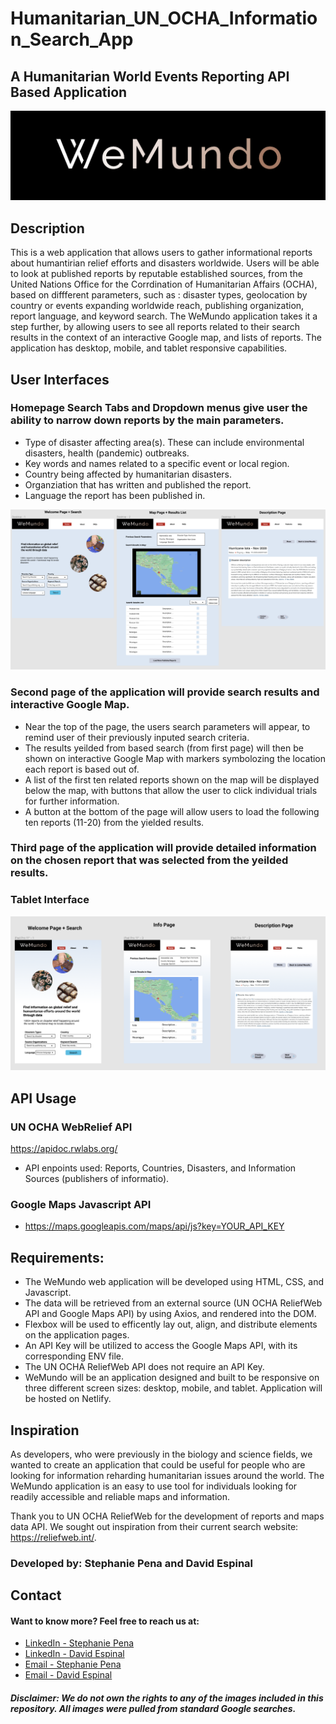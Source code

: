 # Humanitarian_UN_OCHA_Information_Search_App

## A Humanitarian World Events Reporting API Based Application

![](./Images/WeMundoBanner.png)

## Description

This is a web application that allows users to gather informational reports about humantirian relief efforts and disasters worldwide. Users will be able to look at published reports by reputable established sources, from the United Nations Office for the Corrdination of Humanitarian Affairs (OCHA), based on diffferent parameters, such as : disaster types, geolocation by country or events expanding worldwide reach, publishing organization, report language, and keyword search. The WeMundo application takes it a step further, by allowing users to see all reports related to their search results in the context of an interactive Google map, and lists of reports. The application has desktop, mobile, and tablet responsive capabilities.

## User Interfaces

### Homepage Search Tabs and Dropdown menus give user the ability to narrow down reports by the main parameters.

- Type of disaster affecting area(s). These can include environmental disasters, health (pandemic) outbreaks.
- Key words and names related to a specific event or local region.
- Country being affected by humanitarian disasters.
- Organziation that has written and published the report.
- Language the report has been published in.

![](./Images/WeMundo_Desktop_WireFrame_WebRelief_API_App.png)

### Second page of the application will provide search results and interactive Google Map.

- Near the top of the page, the users search parameters will appear, to remind user of their previously inputed search criteria.
- The results yeilded from based search (from first page) will then be shown on interactive Google Map with markers symbolozing the location each report is based out of.
- A list of the first ten related reports shown on the map will be displayed below the map, with buttons that allow the user to click individual trials for further information.
- A button at the bottom of the page will allow users to load the following ten reports (11-20) from the yielded results.

### Third page of the application will provide detailed information on the chosen report that was selected from the yeilded results.

### Tablet Interface

![](./Images/WeMundo_Tablet_WireFrame_WebRelief_API_App.png)

## API Usage

### UN OCHA WebRelief API

https://apidoc.rwlabs.org/

- API enpoints used: Reports, Countries, Disasters, and Information Sources (publishers of informatio).

### Google Maps Javascript API

- https://maps.googleapis.com/maps/api/js?key=YOUR_API_KEY

## Requirements:

- The WeMundo web application will be developed using HTML, CSS, and Javascript.
- The data will be retrieved from an external source (UN OCHA ReliefWeb API and Google Maps API) by using Axios, and rendered into the DOM.
- Flexbox will be used to efficently lay out, align, and distribute elements on the application pages.
- An API Key will be utilized to access the Google Maps API, with its corresponding ENV file.
- The UN OCHA ReliefWeb API does not require an API Key.
- WeMundo will be an application designed and built to be responsive on three different screen sizes: desktop, mobile, and tablet. Application will be hosted on Netlify.

## Inspiration

As developers, who were previously in the biology and science fields, we wanted to create an application that could be useful for people who are looking for information reharding humanitarian issues around the world. The WeMundo application is an easy to use tool for individuals looking for readily accessible and reliable maps and information.

Thank you to UN OCHA ReliefWeb for the development of reports and maps data API. We sought out inspiration from their current search website: https://reliefweb.int/.

### Developed by: Stephanie Pena and David Espinal

## Contact

#### Want to know more? Feel free to reach us at:

- [LinkedIn - Stephanie Pena](https://www.linkedin.com/in/stephanie-a-pe%C3%B1a-1132bb16a/)
- [LinkedIn - David Espinal](https://www.linkedin.com/in/david-espinal-28b91a1b7/)
- [Email - Stephanie Pena](mailto:stephp23@gmail.com)
- [Email - David Espinal](despinal0425@gmail.com)

##### Disclaimer: We do not own the rights to any of the images included in this repository. All images were pulled from standard Google searches.
